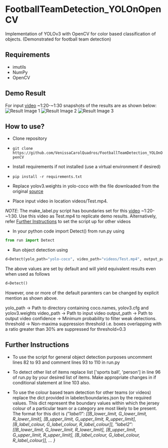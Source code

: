# FootballTeamDetection_YOLOnOpenCV
Implementation of YOLOv3 with OpenCV for color based classification of objects. (Demonstrated for football team detection)

## Requirements
* imutils
* NumPy
* OpenCV

## Demo Result
For input [video](https://www.youtube.com/watch?v=m6OelxDt1kk) ~1:20-~1:30 snapshots of the results are as shown below:
![Result Image 1](https://github.com/VenissaCarolQuadros/FootballTeamDetection_YOLOnOpenCV/result_images/result_1.jpg)
![Result Image 2](https://github.com/VenissaCarolQuadros/FootballTeamDetection_YOLOnOpenCV/result_images/result_2.jpg)
![Result Image 3](https://github.com/VenissaCarolQuadros/FootballTeamDetection_YOLOnOpenCV/result_images/result_3.jpg)


## How to use?
* Clone repository
- `git clone https://github.com/VenissaCarolQuadros/FootballTeamDetection_YOLOnOpenCV`

* Install requirements if not installed (use a virtual environment if desired)
- `pip install -r requirements.txt`

* Replace yolov3.weights in yolo-coco with the file downloaded from the original [source](https://pjreddie.com/media/files/yolov3.weights)

* Place input video in location videos/Test.mp4.

*NOTE*: The make_label.py script has boundaries set for this [video](https://www.youtube.com/watch?v=m6OelxDt1kk) ~1:20-~1:30. Use this video as Test.mp4 to replicate demo results.
Alternatively, refer [Further Instructions](#further-instructions) to set the script up for other videos

* In your python code import Detect() from run.py using
```python
from run import Detect
```
* Run object detection using
```python
d=Detect(yolo_path="yolo-coco", video_path="videos/Test.mp4", output_path="output/output.avi", confidence=0.5, threshold=0.3)
```
The above values are set by default and will yield equivalent results even when used as follows
```python
d=Detect()
```
However, one or more of the default paramters can be changed by explicit mention as shown above.

yolo_path -> Path to directory containing coco.names, yolov3.cfg and yolov3.weights
video_path -> Path to input video
output_path -> Path to output video
confidence -> Minimum probability to filter weak detections. 
threshold -> Non-maxima suppression threshold i.e. boxes overlapping with a ratio greater than 30% are suppressed for threshold=0.3

## Further Instructions
* To use the script for general object detection purposes uncomment lines 82 to 93 and comment lines 93 to 110 in run.py

* To detect other list of items replace list ['sports ball', 'person'] in line 96 of run.py by your desired list of items. Make appropriate changes in if conditional statement at line 103 also.

* To use the colour based team detection for other teams (or videos) replace the dict provided in labeler/boundaries.json by the required values. This dict represent the boundary values within which the jersey colour of a particular team or a category  are most likely to be present.
The format for this dict is 
*{"label1": [[B_lower_limit, G_lower_limit, R_lower_limit], [B_upper_limit, G_upper_limit, R_upper_limit], [B_label_colour, G_label_colour, R_label_colour]], "label2": [[B_lower_limit, G_lower_limit, R_lower_limit], [B_upper_limit, G_upper_limit, R_upper_limit], [B_label_colour, G_label_colour, R_label_colour]], ... }*
